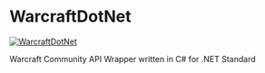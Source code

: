 # WarcraftDotNet

[![WarcraftDotNet](https://github.com/seansanchez/WarcraftDotNet/blob/master/icon.png)](https://github.com/seansanchez/)

Warcraft Community API Wrapper written in C# for .NET Standard